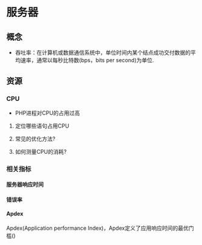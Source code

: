 # 服务器
## 概念
- 吞吐率：在计算机或数据通信系统中，单位时间内某个结点成功交付数据的平均速率，通常以每秒比特数(bps，bits per second)为单位.


## 资源
### CPU
- PHP进程对CPU的占用过高
1. 定位哪些语句占用CPU
2. 常见的优化方法?

3. 如何测量CPU的消耗?


### 相关指标
#### 服务器响应时间




#### 错误率

#### Apdex
Apdex(Application performance Index)，Apdex定义了应用响应时间的最优门槛()